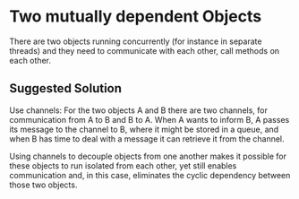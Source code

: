 # Two mutually dependent Objects

There are two objects running concurrently (for instance in separate threads) and they need to communicate with each other, call methods on each other.


## Suggested Solution

Use channels: For the two objects A and B there are two channels, for communication from A to B and B to A. 
When A wants to inform B, A passes its message to the channel to B, where it might be stored in a queue, and when B has time to deal with a message it can retrieve it from the channel.

Using channels to decouple objects from one another makes it possible for these objects to run isolated from each other, yet still enables communication
and, in this case, eliminates the cyclic dependency between those two objects.

